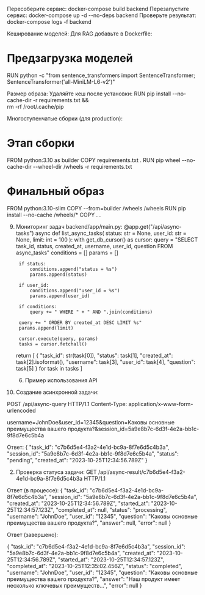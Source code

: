 Пересоберите сервис:
docker-compose build backend
Перезапустите сервис:
docker-compose up -d --no-deps backend
Проверьте результат:    
docker-compose logs -f backend

Кеширование моделей:
Для RAG добавьте в Dockerfile:
# Предзагрузка моделей
RUN python -c "from sentence_transformers import SentenceTransformer; SentenceTransformer('all-MiniLM-L6-v2')"

Размер образа:
Удаляйте кеш после установки:
RUN pip install --no-cache-dir -r requirements.txt && \
    rm -rf /root/.cache/pip

Многоступенчатые сборки (для production):
# Этап сборки
FROM python:3.10 as builder
COPY requirements.txt .
RUN pip wheel --no-cache-dir --wheel-dir /wheels -r requirements.txt

# Финальный образ
FROM python:3.10-slim
COPY --from=builder /wheels /wheels
RUN pip install --no-cache /wheels/*
COPY . .


9. Мониторинг задач
backend/app/main.py:
@app.get("/api/async-tasks")
async def list_async_tasks(
    status: str = None,
    user_id: str = None,
    limit: int = 100
):
    with get_db_cursor() as cursor:
        query = "SELECT task_id, status, created_at, username, user_id, question FROM async_tasks"
        conditions = []
        params = []
        
        if status:
            conditions.append("status = %s")
            params.append(status)
        
        if user_id:
            conditions.append("user_id = %s")
            params.append(user_id)
        
        if conditions:
            query += " WHERE " + " AND ".join(conditions)
        
        query += " ORDER BY created_at DESC LIMIT %s"
        params.append(limit)
        
        cursor.execute(query, params)
        tasks = cursor.fetchall()
        
    return [
        {
            "task_id": str(task[0]),
            "status": task[1],
            "created_at": task[2].isoformat(),
            "username": task[3],
            "user_id": task[4],
            "question": task[5]
        }
        for task in tasks
    ]



    6. Пример использования API
1. Создание асинхронной задачи:

POST /api/async-query HTTP/1.1
Content-Type: application/x-www-form-urlencoded

username=JohnDoe&user_id=12345&question=Каковы основные преимущества вашего продукта?&session_id=5a9e8b7c-6d3f-4e2a-bb1c-9f8d7e6c5b4a

Ответ:
{
  "task_id": "c7b6d5e4-f3a2-4e1d-bc9a-8f7e6d5c4b3a",
  "session_id": "5a9e8b7c-6d3f-4e2a-bb1c-9f8d7e6c5b4a",
  "status": "pending",
  "created_at": "2023-10-25T12:34:56.789Z"
}

2. Проверка статуса задачи:
GET /api/async-result/c7b6d5e4-f3a2-4e1d-bc9a-8f7e6d5c4b3a HTTP/1.1

Ответ (в процессе):
{
  "task_id": "c7b6d5e4-f3a2-4e1d-bc9a-8f7e6d5c4b3a",
  "session_id": "5a9e8b7c-6d3f-4e2a-bb1c-9f8d7e6c5b4a",
  "created_at": "2023-10-25T12:34:56.789Z",
  "started_at": "2023-10-25T12:34:57.123Z",
  "completed_at": null,
  "status": "processing",
  "username": "JohnDoe",
  "user_id": "12345",
  "question": "Каковы основные преимущества вашего продукта?",
  "answer": null,
  "error": null
}

Ответ (завершено):

{
  "task_id": "c7b6d5e4-f3a2-4e1d-bc9a-8f7e6d5c4b3a",
  "session_id": "5a9e8b7c-6d3f-4e2a-bb1c-9f8d7e6c5b4a",
  "created_at": "2023-10-25T12:34:56.789Z",
  "started_at": "2023-10-25T12:34:57.123Z",
  "completed_at": "2023-10-25T12:35:02.456Z",
  "status": "completed",
  "username": "JohnDoe",
  "user_id": "12345",
  "question": "Каковы основные преимущества вашего продукта?",
  "answer": "Наш продукт имеет несколько ключевых преимуществ...",
  "error": null
}